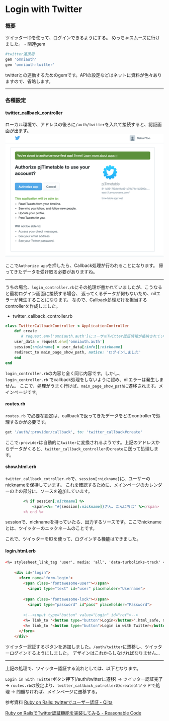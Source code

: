 # Login with Twitter

### 概要
ツイッターIDを使って、ログインできるようにする。
めっちゃスムーズに行けました。
	- 関連gem
```ruby
#twitter連携用
gem 'omniauth'
gem 'omniauth-twitter'
```
twitterとの連動するためのgemです。APIの設定などはネットに資料が色々ありますので、省略します。
- - - -
### 各種設定

#### twitter_callback_controller
ローカル環境で、アドレスの後ろに`/auth/twitter`を入れて接続すると、認証画面が出ます。
![](Login-with-Twitter/1.png)



ここで`Authorize app`を押したら、Callback処理が行われることになります。
帰ってきたデータを受け取る必要がありますね。

- - - -
うちの場合、`login_controller.rb`にその処理が書かれていましたが、こうなると最初ログイン画面に接続する場合、
返ってくるデータが何もないため、nilエラーが発生することになります。
なので、Callback処理だけを担当するcontrollerを作成しました。

- twitter_callback_controller.rb
```ruby
class TwitterCallbackController < ApplicationController
    def create
       # request.env['omniauth.auth']にユーザのTwitter認証情報が格納されている
    user_data = request.env['omniauth.auth']
    session[:nickname] = user_data[:info][:nickname]
    redirect_to main_page_show_path, notice: 'ログインしました' 
    end
end

```
`login_controller.rb`の内容と全く同じ内容です。しかし、`login_controller.rb` でcallback処理をしないように認め、nilエラーは発生しません。
ここで、処理がうまく行けば、`main_page_show_path`に遷移されます。メインページです。



#### routes.rb

`routes.rb` で必要な設定は、callbackで返ってきたデータをどのcontrollerで処理するかが必要です。

```ruby
get '/auth/:provider/callback', to: 'twitter_callback#create'
```
ここで`:provider`は自動的に`twitter`に変換されるようです。上記のアドレスからデータがくると、`twitter_callback_controller`の`create`に送って処理します。



#### show.html.erb

`twitter_callback_cotroller.rb`で、`session[:nickname]`に、ユーザーのnicknameを保持しています。
これを確認するために、メインページのカレンダーの上の部分に、ソースを追加しています。

```ruby
		<% if session[:nickname] %>
            <span><%= "#{session[:nickname]}さん、こんにちは" %></span>
     	<% end %>
```
sessionで、nicknameを持っていたら、出力するソースです。ここでnicknameとは、ツイッターのニックネームのことです。

これで、ツイッターをIDを使って、ログインする機能はできました。

#### login.html.erb

```html
<%= stylesheet_link_tag 'user', media: 'all', 'data-turbolinks-track' => true %>

    <div id="login">
      <form name='form-login'>
        <span class="fontawesome-user"></span>
          <input type="text" id="user" placeholder="Username">
       
        <span class="fontawesome-lock"></span>
          <input type="password" id"pass" placeholder="Password">
        
        <!--<input type="button" value="Login" id="ref">-->
        <%= link_to '<button type="button">Login</button>'.html_safe, main_page_show_path %>
        <%= link_to '<button type="button">Login in with Twitter</button>'.html_safe, '/auth/twitter' %>
      </form>
    </div>
```

ツイッター認証するボタンを追加しました。`/auth/twitter`に遷移し、ツイッターログインするようにしました。
デザインはこれからしなければなりません…

- - - -

上記の処理で、ツイッター認証する流れとしては、以下となります。

`Login in with Twitter`ボタン押下(/auth/twitterに遷移) -> ツイッター認証完了 -> `routes.rb`の設定より、`twitter_callback_cotroller`の`create`メソッドで処理 -> 問題なければ、メインページに遷移する。



参考資料
[Ruby on Rails: twitterでユーザー認証 - Qiita](https://qiita.com/keiya01/items/c96a0393c76f5560ee41)

[Ruby on RailsでTwitter認証機能を実装してみる - Reasonable Code](https://reasonable-code.com/rails-twitter-auth/)



